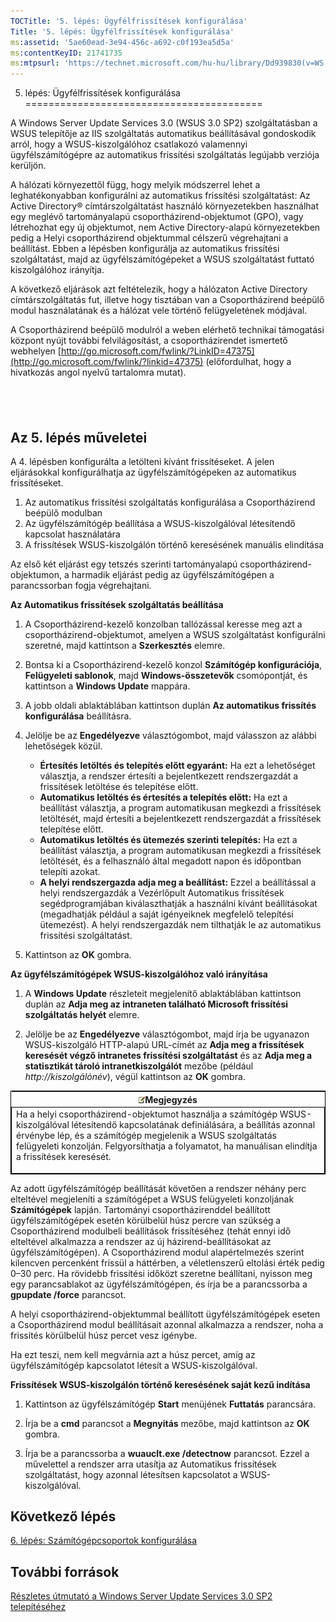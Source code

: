 ```yaml
---
TOCTitle: '5. lépés: Ügyfélfrissítések konfigurálása'
Title: '5. lépés: Ügyfélfrissítések konfigurálása'
ms:assetid: '5ae60ead-3e94-456c-a692-c0f193ea5d5a'
ms:contentKeyID: 21741735
ms:mtpsurl: 'https://technet.microsoft.com/hu-hu/library/Dd939830(v=WS.10)'
---
```


5. lépés: Ügyfélfrissítések konfigurálása
=========================================

A Windows Server Update Services 3.0 (WSUS 3.0 SP2) szolgáltatásban a WSUS telepítője az IIS szolgáltatás automatikus beállításával gondoskodik arról, hogy a WSUS-kiszolgálóhoz csatlakozó valamennyi ügyfélszámítógépre az automatikus frissítési szolgáltatás legújabb verziója kerüljön.

A hálózati környezettől függ, hogy melyik módszerrel lehet a leghatékonyabban konfigurálni az automatikus frissítési szolgáltatást: Az Active Directory® címtárszolgáltatást használó környezetekben használhat egy meglévő tartományalapú csoportházirend-objektumot (GPO), vagy létrehozhat egy új objektumot, nem Active Directory-alapú környezetekben pedig a Helyi csoportházirend objektummal célszerű végrehajtani a beállítást. Ebben a lépésben konfigurálja az automatikus frissítési szolgáltatást, majd az ügyfélszámítógépeket a WSUS szolgáltatást futtató kiszolgálóhoz irányítja.

A következő eljárások azt feltételezik, hogy a hálózaton Active Directory címtárszolgáltatás fut, illetve hogy tisztában van a Csoportházirend beépülő modul használatának és a hálózat vele történő felügyeletének módjával.

A Csoportházirend beépülő modulról a weben elérhető technikai támogatási központ nyújt további felvilágosítást, a csoportházirendet ismertető webhelyen [http://go.microsoft.com/fwlink/?LinkID=47375](http://go.microsoft.com/fwlink/?linkid=47375) (előfordulhat, hogy a hivatkozás angol nyelvű tartalomra mutat).

 
-

Az 5. lépés műveletei
---------------------

A 4. lépésben konfigurálta a letölteni kívánt frissítéseket. A jelen eljárásokkal konfigurálhatja az ügyfélszámítógépeken az automatikus frissítéseket.

1.  Az automatikus frissítési szolgáltatás konfigurálása a Csoportházirend beépülő modulban
2.  Az ügyfélszámítógép beállítása a WSUS-kiszolgálóval létesítendő kapcsolat használatára
3.  A frissítések WSUS-kiszolgálón történő keresésének manuális elindítása

Az első két eljárást egy tetszés szerinti tartományalapú csoportházirend-objektumon, a harmadik eljárást pedig az ügyfélszámítógépen a parancssorban fogja végrehajtani.

**Az Automatikus frissítések szolgáltatás beállítása**
1.  A Csoportházirend-kezelő konzolban tallózással keresse meg azt a csoportházirend-objektumot, amelyen a WSUS szolgáltatást konfigurálni szeretné, majd kattintson a **Szerkesztés** elemre.

2.  Bontsa ki a Csoportházirend-kezelő konzol **Számítógép konfigurációja**, **Felügyeleti sablonok**, majd **Windows-összetevők** csomópontját, és kattintson a **Windows Update** mappára.

3.  A jobb oldali ablaktáblában kattintson duplán **Az automatikus frissítés konfigurálása** beállításra.

4.  Jelölje be az **Engedélyezve** választógombot, majd válasszon az alábbi lehetőségek közül.

    -   **Értesítés letöltés és telepítés előtt egyaránt:** Ha ezt a lehetőséget választja, a rendszer értesíti a bejelentkezett rendszergazdát a frissítések letöltése és telepítése előtt.
    -   **Automatikus letöltés és értesítés a telepítés előtt:** Ha ezt a beállítást választja, a program automatikusan megkezdi a frissítések letöltését, majd értesíti a bejelentkezett rendszergazdát a frissítések telepítése előtt.
    -   **Automatikus letöltés és ütemezés szerinti telepítés:** Ha ezt a beállítást választja, a program automatikusan megkezdi a frissítések letöltését, és a felhasználó által megadott napon és időpontban telepíti azokat.
    -   **A helyi rendszergazda adja meg a beállítást:** Ezzel a beállítással a helyi rendszergazdák a Vezérlőpult Automatikus frissítések segédprogramjában kiválaszthatják a használni kívánt beállításokat (megadhatják például a saját igényeiknek megfelelő telepítési ütemezést). A helyi rendszergazdák nem tilthatják le az automatikus frissítési szolgáltatást.

5.  Kattintson az **OK** gombra.

**Az ügyfélszámítógépek WSUS-kiszolgálóhoz való irányítása**
1.  A **Windows Update** részleteit megjelenítő ablaktáblában kattintson duplán az **Adja meg az intraneten található Microsoft frissítési szolgáltatás helyét** elemre.

2.  Jelölje be az **Engedélyezve** választógombot, majd írja be ugyanazon WSUS-kiszolgáló HTTP-alapú URL-címét az **Adja meg a frissítések keresését végző intranetes frissítési szolgáltatást** és az **Adja meg a statisztikát tároló intranetkiszolgálót** mezőbe (például *http://kiszolgálónév*), végül kattintson az **OK** gombra.

<p> </p>
<table style="border:1px solid black;">
<colgroup>
<col width="100%" />
</colgroup>
<thead>
<tr class="header">
<th><img src="images/Dd939830.note(WS.10).gif" />Megjegyzés</th>
</tr>
</thead>
<tbody>
<tr class="odd">
<td style="border:1px solid black;">Ha a helyi csoportházirend-objektumot használja a számítógép WSUS-kiszolgálóval létesítendő kapcsolatának definiálására, a beállítás azonnal érvénybe lép, és a számítógép megjelenik a WSUS szolgáltatás felügyeleti konzolján. Felgyorsíthatja a folyamatot, ha manuálisan elindítja a frissítések keresését.
<p></p></td>
</tr>
</tbody>
</table>
<p> </p>

Az adott ügyfélszámítógép beállítását követően a rendszer néhány perc elteltével megjeleníti a számítógépet a WSUS felügyeleti konzoljának **Számítógépek** lapján. Tartományi csoportházirenddel beállított ügyfélszámítógépek esetén körülbelül húsz percre van szükség a Csoportházirend modulbeli beállítások frissítéséhez (tehát ennyi idő elteltével alkalmazza a rendszer az új házirend-beállításokat az ügyfélszámítógépen). A Csoportházirend modul alapértelmezés szerint kilencven percenként frissül a háttérben, a véletlenszerű eltolási érték pedig 0–30 perc. Ha rövidebb frissítési időközt szeretne beállítani, nyisson meg egy parancsablakot az ügyfélszámítógépen, és írja be a parancssorba a **gpupdate /force** parancsot.

A helyi csoportházirend-objektummal beállított ügyfélszámítógépek eseten a Csoportházirend modul beállításait azonnal alkalmazza a rendszer, noha a frissítés körülbelül húsz percet vesz igénybe.

Ha ezt teszi, nem kell megvárnia azt a húsz percet, amíg az ügyfélszámítógép kapcsolatot létesít a WSUS-kiszolgálóval.

**Frissítések WSUS-kiszolgálón történő keresésének saját kezű indítása**
1.  Kattintson az ügyfélszámítógép **Start** menüjének **Futtatás** parancsára.

2.  Írja be a **cmd** parancsot a **Megnyitás** mezőbe, majd kattintson az **OK** gombra.

3.  Írja be a parancssorba a **wuauclt.exe /detectnow** parancsot. Ezzel a művelettel a rendszer arra utasítja az Automatikus frissítések szolgáltatást, hogy azonnal létesítsen kapcsolatot a WSUS-kiszolgálóval.

Következő lépés
---------------

[6. lépés: Számítógépcsoportok konfigurálása](https://technet.microsoft.com/70518732-2179-4e41-9609-7f9999867f41)

További források
----------------

[Részletes útmutató a Windows Server Update Services 3.0 SP2 telepítéséhez](https://technet.microsoft.com/4b504edc-93b3-45b0-a7e8-d0107f1a4442)
